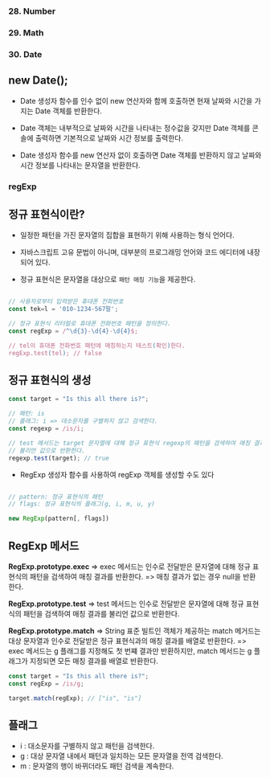 ### 28. Number

### 29. Math

### 30. Date

## new Date();

- Date 생성자 함수를 인수 없이 new 연산자와 함께 호출하면 현재 날짜와 시간을 가지는 Date 객체를 반환한다.

- Date 객체는 내부적으로 날짜와 시간을 나타내는 정수값을 갖지만 Date 객체를 콘솔에 출력하면 기본적으로 날짜와 시간 정보를 출력한다.

- Date 생성자 함수를 new 연산자 없이 호출하면 Date 객체를 반환하지 않고 날짜와 시간 정보를 나타내는 문자열을 반환한다.

### regExp

## 정규 표현식이란?

- 일정한 패턴을 가진 문자열의 집합을 표현하기 위해 사용하는 형식 언어다.

- 자바스크립트 고유 문법이 아니며, 대부분의 프로그래밍 언어와 코드 에디터에 내장되어 있다.

- 정규 표현식은 문자열을 대상으로 `패턴 매칭 기능`을 제공한다.

```js

// 사용자로부터 입력받은 휴대폰 전화번호
const tek=l = '010-1234-567팔';

// 정규 표현식 리터럴로 휴대폰 전화번호 패턴을 정의한다.
const regExp = /^\d{3}-\d{4}-\d{4}$;

// tel이 휴대폰 전화번호 패턴에 매칭하는지 테스트(확인)한다.
regExp.test(tel); // false

```

## 정규 표현식의 생성

```js
const target = "Is this all there is?";

// 패턴: is
// 플래그: i => 대소문자를 구별하지 않고 검색한다.
const regexp = /is/i;

// test 메서드는 target 문자열에 대해 정규 표현식 regexp의 패턴을 검색하여 매칭 결과를
// 불리언 값으로 반환한다.
regexp.test(target); // true
```

- RegExp 생성자 함수를 사용하여 regExp 객체를 생성할 수도 있다

```js

// pattern: 정규 표현식의 패턴
// flags: 정규 표현식의 플래그(g, i, m, u, y)

new RegExp(pattern[, flags])

```

## RegExp 메서드

**RegExp.prototype.exec**
=> exec 메서드는 인수로 전달받은 문자열에 대해 정규 표현식의 패턴을 검색하여 매칭 결과를 반환한다.
=> 매칭 결과가 없는 경우 null을 반환한다.

**RegExp.prototype.test**
=> test 메서드는 인수로 전달받은 문자열에 대해 정규 표현식의 패턴을 검색하여 매칭 결과를 불리언 값으로 반환한다.

**RegExp.prototype.match**
=> String 표준 빌트인 객체가 제공하는 match 메거드는 대상 문자열과 인수로 전달받은 정규 표현식과의 매칭 결과를 배열로 반환한다.
=> exec 메서드는 g 플래그를 지정해도 첫 번쨰 결과만 반환하지만, match 메서드는 g 플래그가 지정되면 모든 매칭 결과를 배열로 반환한다.

```js
const target = "Is this all there is?";
const regExp = /is/g;

target.match(regExp); // ["is", "is"]
```

## 플래그

- i : 대소문자를 구별하지 않고 패턴을 검색한다.
- g : 대상 문자열 내에서 패턴과 일치하는 모든 문자열을 전역 검색한다.
- m : 문자열의 행이 바뀌더라도 패턴 검색을 계속한다.
